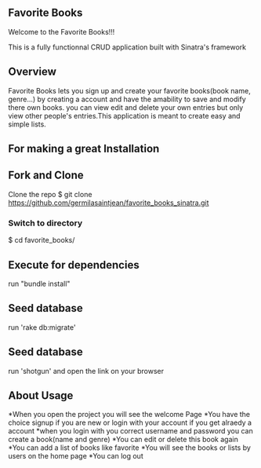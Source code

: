 ## Favorite  Books
Welcome to the Favorite Books!!!

This is  a fully functionnal CRUD application built with Sinatra's framework



## Overview
Favorite Books lets you sign up and create your favorite books(book name, genre...)  by creating a account and have the amability to save and modify there own books. you can view edit and delete your own entries but only view other people's entries.This application is meant to create easy and simple lists.
 
 
 ## For making a great Installation
 
 ## Fork and Clone
 Clone the repo $ git clone https://github.com/germilasaintjean/favorite_books_sinatra.git
 
 
### Switch to directory
$ cd favorite_books/

 
 ## Execute for dependencies
 run "bundle install"
 
 
 ##  Seed database
 run 'rake db:migrate'
 
 
 
##  Seed database
 run 'shotgun' and open the link on your browser
 
 
 
 ## About  Usage
 *When you open the project you will see the welcome Page
 *You have the choice signup  if you are new or login with your account if you get alraedy a account
 *when you login with you correct username and password you can create a book(name and genre)
 *You can edit or delete this book again
 *You can add a list of books like favorite
 *You will see the books or lists by users on the home page
 *You can log out 
